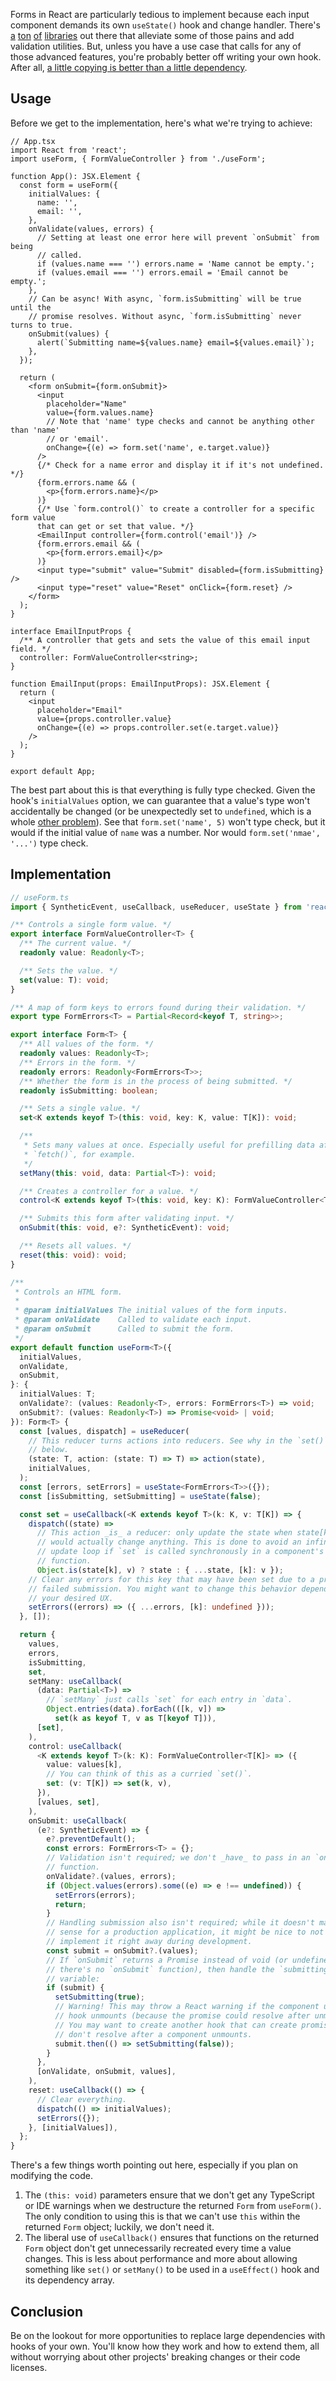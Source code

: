 Forms in React are particularly tedious to implement because each input component demands its own `useState()` hook and
change handler.
There's [a](https://final-form.org/react) [ton](https://react-hook-form.com/) [of](https://www.telerik.com/kendo-react-ui/components/form/) [libraries](https://formik.org/)
out there that alleviate some of those pains and add validation utilities. But, unless you have a use case that calls
for any of those advanced features, you're probably better off writing your own hook. After
all, [a little copying is better than a little dependency](https://www.youtube.com/watch?v=PAAkCSZUG1c&t=9m28s).

## Usage

Before we get to the implementation, here's what we're trying to achieve:

```tsx
// App.tsx
import React from 'react';
import useForm, { FormValueController } from './useForm';

function App(): JSX.Element {
  const form = useForm({
    initialValues: {
      name: '',
      email: '',
    },
    onValidate(values, errors) {
      // Setting at least one error here will prevent `onSubmit` from being
      // called.
      if (values.name === '') errors.name = 'Name cannot be empty.';
      if (values.email === '') errors.email = 'Email cannot be empty.';
    },
    // Can be async! With async, `form.isSubmitting` will be true until the
    // promise resolves. Without async, `form.isSubmitting` never turns to true.
    onSubmit(values) {
      alert(`Submitting name=${values.name} email=${values.email}`);
    },
  });

  return (
    <form onSubmit={form.onSubmit}>
      <input
        placeholder="Name"
        value={form.values.name}
        // Note that 'name' type checks and cannot be anything other than 'name'
        // or 'email'. 
        onChange={(e) => form.set('name', e.target.value)}
      />
      {/* Check for a name error and display it if it's not undefined. */}
      {form.errors.name && (
        <p>{form.errors.name}</p>
      )}
      {/* Use `form.control()` to create a controller for a specific form value 
      that can get or set that value. */}
      <EmailInput controller={form.control('email')} />
      {form.errors.email && (
        <p>{form.errors.email}</p>
      )}
      <input type="submit" value="Submit" disabled={form.isSubmitting} />
      <input type="reset" value="Reset" onClick={form.reset} />
    </form>
  );
}

interface EmailInputProps {
  /** A controller that gets and sets the value of this email input field. */
  controller: FormValueController<string>;
}

function EmailInput(props: EmailInputProps): JSX.Element {
  return (
    <input
      placeholder="Email"
      value={props.controller.value}
      onChange={(e) => props.controller.set(e.target.value)}
    />
  );
}

export default App;
```

The best part about this is that everything is fully type checked. Given the hook's `initialValues` option, we can
guarantee that a value's type won't accidentally be changed (or be unexpectedly set to `undefined`, which is a
whole [other problem](https://stackoverflow.com/questions/37427508/react-changing-an-uncontrolled-input)). See
that `form.set('name', 5)` won't type check, but it would if the initial value of `name` was a number. Nor
would `form.set('nmae', '...')` type check.

## Implementation

```ts
// useForm.ts
import { SyntheticEvent, useCallback, useReducer, useState } from 'react';

/** Controls a single form value. */
export interface FormValueController<T> {
  /** The current value. */
  readonly value: Readonly<T>;

  /** Sets the value. */
  set(value: T): void;
}

/** A map of form keys to errors found during their validation. */
export type FormErrors<T> = Partial<Record<keyof T, string>>;

export interface Form<T> {
  /** All values of the form. */
  readonly values: Readonly<T>;
  /** Errors in the form. */
  readonly errors: Readonly<FormErrors<T>>;
  /** Whether the form is in the process of being submitted. */
  readonly isSubmitting: boolean;

  /** Sets a single value. */
  set<K extends keyof T>(this: void, key: K, value: T[K]): void;

  /**
   * Sets many values at once. Especially useful for prefilling data after a
   * `fetch()`, for example.
   */
  setMany(this: void, data: Partial<T>): void;

  /** Creates a controller for a value. */
  control<K extends keyof T>(this: void, key: K): FormValueController<T[K]>;

  /** Submits this form after validating input. */
  onSubmit(this: void, e?: SyntheticEvent): void;

  /** Resets all values. */
  reset(this: void): void;
}

/**
 * Controls an HTML form.
 *
 * @param initialValues The initial values of the form inputs.
 * @param onValidate    Called to validate each input.
 * @param onSubmit      Called to submit the form.
 */
export default function useForm<T>({
  initialValues,
  onValidate,
  onSubmit,
}: {
  initialValues: T;
  onValidate?: (values: Readonly<T>, errors: FormErrors<T>) => void;
  onSubmit?: (values: Readonly<T>) => Promise<void> | void;
}): Form<T> {
  const [values, dispatch] = useReducer(
    // This reducer turns actions into reducers. See why in the `set()` function
    // below.
    (state: T, action: (state: T) => T) => action(state),
    initialValues,
  );
  const [errors, setErrors] = useState<FormErrors<T>>({});
  const [isSubmitting, setSubmitting] = useState(false);

  const set = useCallback(<K extends keyof T>(k: K, v: T[K]) => {
    dispatch((state) =>
      // This action _is_ a reducer: only update the state when state[k] = v 
      // would actually change anything. This is done to avoid an infinite
      // update loop if `set` is called synchronously in a component's render 
      // function.
      Object.is(state[k], v) ? state : { ...state, [k]: v });
    // Clear any errors for this key that may have been set due to a previously
    // failed submission. You might want to change this behavior depending on
    // your desired UX.
    setErrors((errors) => ({ ...errors, [k]: undefined }));
  }, []);

  return {
    values,
    errors,
    isSubmitting,
    set,
    setMany: useCallback(
      (data: Partial<T>) =>
        // `setMany` just calls `set` for each entry in `data`.
        Object.entries(data).forEach(([k, v]) =>
          set(k as keyof T, v as T[keyof T])),
      [set],
    ),
    control: useCallback(
      <K extends keyof T>(k: K): FormValueController<T[K]> => ({
        value: values[k],
        // You can think of this as a curried `set()`.
        set: (v: T[K]) => set(k, v),
      }),
      [values, set],
    ),
    onSubmit: useCallback(
      (e?: SyntheticEvent) => {
        e?.preventDefault();
        const errors: FormErrors<T> = {};
        // Validation isn't required; we don't _have_ to pass in an `onValidate` 
        // function.
        onValidate?.(values, errors);
        if (Object.values(errors).some((e) => e !== undefined)) {
          setErrors(errors);
          return;
        }
        // Handling submission also isn't required; while it doesn't make much
        // sense for a production application, it might be nice to not have to
        // implement it right away during development.
        const submit = onSubmit?.(values);
        // If `onSubmit` returns a Promise instead of void (or undefined if
        // there's no `onSubmit` function), then handle the `submitting` state 
        // variable:
        if (submit) {
          setSubmitting(true);
          // Warning! This may throw a React warning if the component using this
          // hook unmounts (because the promise could resolve after unmount).
          // You may want to create another hook that can create promises that
          // don't resolve after a component unmounts.
          submit.then(() => setSubmitting(false));
        }
      },
      [onValidate, onSubmit, values],
    ),
    reset: useCallback(() => {
      // Clear everything.
      dispatch(() => initialValues);
      setErrors({});
    }, [initialValues]),
  };
}
```

There's a few things worth pointing out here, especially if you plan on modifying the code.

1. The `(this: void)` parameters ensure that we don't get any TypeScript or IDE warnings when we destructure the
   returned `Form` from `useForm()`. The only condition to using this is that we can't use `this` within the
   returned `Form` object; luckily, we don't need it.
2. The liberal use of `useCallback()` ensures that functions on the returned `Form` object don't get unnecessarily
   recreated every time a value changes. This is less about performance and more about allowing something like `set()`
   or `setMany()` to be used in a `useEffect()` hook and its dependency array.

## Conclusion

Be on the lookout for more opportunities to replace large dependencies with hooks of your own. You'll know how they work
and how to extend them, all without worrying about other projects' breaking changes or their code licenses.
